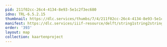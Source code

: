 ```yaml
---
pid: 211f02cc-26c4-4134-8e93-5e1c2f3ec680
idno: TRL-6.5.2.15
thumbnail: https://dlc.services/thumbs/7/4/211f02cc-26c4-4134-8e93-5e1c2f3ec680/full/400,339/0/default.jpg
manifest: https://dlc.services/iiif-resource/delft/string1string2string3/kaartenproject-2007/TRL-6.5.2.15
order: '393'
layout: map
collection: kaartenproject
---
```

